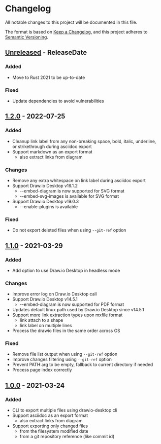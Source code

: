 # Changelog

All notable changes to this project will be documented in this file.

The format is based on [Keep a Changelog](https://keepachangelog.com/en/1.0.0/), and this project adheres
to [Semantic Versioning](https://semver.org/spec/v2.0.0.html).

<!-- next-header -->
## [Unreleased] - ReleaseDate

### Added

- Move to Rust 2021 to be up-to-date

### Fixed

- Update dependencies to avoid vulnerabilities

## [1.2.0] - 2022-07-25

### Added

* Cleanup link label from any non-breaking space, bold, italic, underline, or strikethrough during asciidoc export
* Support markdown as an export format
  * also extract links from diagram

### Changes

* Remove any extra whitespace on link label during asciidoc export
* Support Draw.io Desktop v16.1.2
  * --embed-diagram is now supported for SVG format
  * --embed-svg-images is available for SVG format
* Support Draw.io Desktop v19.0.3
  * --enable-plugins is available

### Fixed

* Do not export deleted files when using `--git-ref` option

## [1.1.0] - 2021-03-29

### Added

* Add option to use Draw.io Desktop in headless mode

### Changes

* Improve error log on Draw.io Desktop call
* Support Draw.io Desktop v14.5.1
  * --embed-diagram is now supported for PDF format
* Updates default linux path used by Draw.io Desktop since v14.5.1
* Support more link extraction types upon mxfile format
  * link attach to a shape
  * link label on multiple lines
* Process the drawio files in the same order across OS

### Fixed

* Remove file list output when using `--git-ref` option
* Improve changes filtering using `--git-ref` option
* Prevent PATH arg to be empty, fallback to current directory if needed
* Process page index correctly

## [1.0.0] - 2021-03-24

### Added

* CLI to export multiple files using drawio-desktop cli
* Support asciidoc as an export format
  * also extract links from diagram
* Support exporting only changed files
  * from the filesystem modified date
  * from a git repository reference (like commit id)

<!-- next-url -->
[Unreleased]: https://github.com/rlespinasse/wints/compare/v1.2.0...HEAD
[1.2.0]: https://github.com/rlespinasse/wints/compare/v1.1.0...v1.2.0
[1.1.0]: https://github.com/rlespinasse/wints/compare/v1.0.0...v1.1.0
[1.0.0]: https://github.com/rlespinasse/drawio-exported/compare/cb9aec8...v1.0.0
